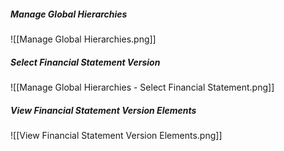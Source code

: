 ##### Manage Global Hierarchies
![[Manage Global Hierarchies.png]]
##### Select Financial Statement Version
![[Manage Global Hierarchies - Select Financial Statement.png]]

##### View Financial Statement Version Elements
![[View Financial Statement Version Elements.png]]
